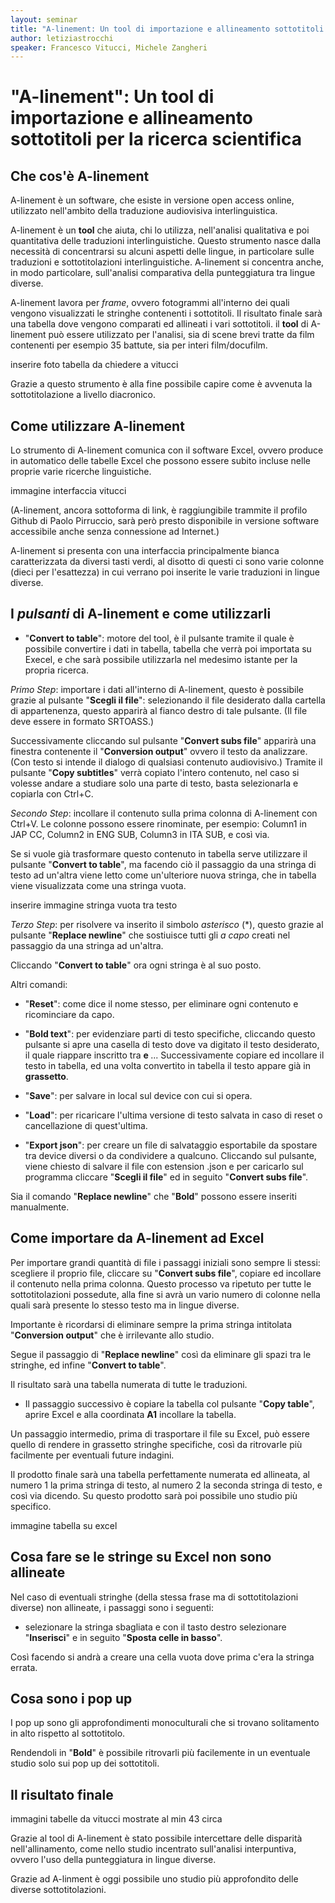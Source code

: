 ```yaml
---
layout: seminar
title: "A-linement: Un tool di importazione e allineamento sottotitoli per la ricerca scietifica"
author: letiziastrocchi
speaker: Francesco Vitucci, Michele Zangheri 
---
```


# "A-linement": Un tool di importazione e allineamento sottotitoli per la ricerca scientifica

## Che cos'è A-linement

A-linement è un software, che esiste in versione open access online, utilizzato nell'ambito della traduzione audiovisiva interlinguistica.

A-linement è un **tool** che aiuta, chi lo utilizza, nell'analisi qualitativa e poi quantitativa delle traduzioni interlinguistiche. Questo strumento nasce dalla necessità di concentrarsi su alcuni aspetti delle lingue, in particolare sulle traduzioni e sottotitolazioni interlinguistiche. A-linement si concentra anche, in modo particolare, sull'analisi comparativa della punteggiatura tra lingue diverse.

A-linement lavora per *frame*, ovvero fotogrammi all'interno dei quali vengono visualizzati le stringhe contenenti i sottotitoli. Il risultato finale sarà una tabella dove vengono comparati ed allineati i vari sottotitoli. il **tool** di A-linement può essere  utilizzato per l'analisi, sia di scene brevi tratte da film contenenti per esempio 35 battute, sia per interi film/docufilm. 

inserire foto tabella da chiedere a vitucci

Grazie a questo strumento è alla fine possibile capire come è avvenuta la sottotitolazione a livello diacronico. 

## Come utilizzare A-linement

Lo strumento di A-linement comunica con il software Excel, ovvero produce in automatico delle tabelle Excel che possono essere subito incluse nelle proprie varie ricerche linguistiche. 

immagine interfaccia vitucci

(A-linement, ancora sottoforma di link, è raggiungibile trammite il profilo Github di Paolo Pirruccio, sarà però presto disponibile in versione software accessibile anche senza connessione ad Internet.)

A-linement si presenta con una interfaccia principalmente bianca caratterizzata da diversi tasti verdi, al disotto di questi ci sono varie colonne (dieci per l'esattezza) in cui verrano poi inserite le varie traduzioni in lingue diverse.

## I *pulsanti* di A-linement e come utilizzarli

- "**Convert to table**": motore del tool, è il pulsante tramite il quale è possibile convertire i dati in tabella, tabella che verrà poi importata su Execel, e che sarà possibile utilizzarla nel medesimo istante per la propria ricerca.

*Primo Step*:
importare i dati all'interno di A-linement, questo è possibile grazie al pulsante "**Scegli il file**": selezionando il file desiderato dalla cartella di appartenenza, questo apparirà al fianco destro di tale pulsante. (Il file deve essere in formato SRTOASS.)

  Successivamente cliccando sul pulsante "**Convert subs file**" apparirà una finestra contenente il "**Conversion output**" ovvero il testo da analizzare. (Con testo si intende il dialogo di qualsiasi contenuto audiovisivo.) Tramite il pulsante "**Copy subtitles**" verrà copiato l'intero contenuto, nel caso si volesse andare a studiare solo una parte di testo, basta selezionarla e copiarla con Ctrl+C. 

*Secondo Step*: 
incollare il contenuto sulla prima colonna di A-linement con Ctrl+V. Le colonne possono essere rinominate, per esempio: Column1 in JAP CC, Column2 in ENG SUB, Column3 in ITA SUB, e così via. 

  Se si vuole già trasformare questo contenuto in tabella serve utilizzare il pulsante "**Convert to table**", ma facendo ciò il passaggio da una stringa di testo ad un'altra viene letto come un'ulteriore nuova stringa, che in tabella viene visualizzata come una stringa vuota. 

inserire immagine stringa vuota tra testo 

*Terzo Step*: per risolvere va inserito il simbolo *asterisco* (*), questo grazie al pulsante "**Replace newline**" che sostiuisce tutti gli *a capo* creati nel passaggio da una stringa ad un'altra. 

Cliccando "**Convert to table**" ora ogni stringa è al suo posto. 

Altri comandi:

- "**Reset**": come dice il nome stesso, per eliminare ogni contenuto e ricominciare da capo. 

- "**Bold text**": per evidenziare parti di testo specifiche, cliccando questo pulsante si apre una casella di testo dove va digitato il testo desiderato, il quale riappare inscritto tra <b> e </b> ... Successivamente copiare ed incollare il testo in tabella, ed una volta convertito in tabella il testo appare già in **grassetto**. 

- "**Save**": per salvare in local sul device con cui si opera. 

- "**Load**": per ricaricare l'ultima versione di testo salvata in caso di reset o cancellazione di quest'ultima. 

- "**Export json**": per creare un file di salvataggio esportabile da spostare tra device diversi o da condividere a qualcuno. Cliccando sul pulsante, viene chiesto di salvare il file con estension .json e per caricarlo sul programma cliccare "**Scegli il file**" ed in seguito "**Convert subs file**". 

Sia il comando "**Replace newline**" che "**Bold**" possono essere inseriti manualmente. 

## Come importare da A-linement ad Excel

Per importare grandi quantità di file i passaggi iniziali sono sempre li stessi: scegliere il proprio file, cliccare su "**Convert subs file**", copiare ed incollare il contenuto nella prima colonna. Questo processo va ripetuto per tutte le sottotitolazioni possedute, alla fine si avrà un vario numero di colonne nella quali sarà presente lo stesso testo ma in lingue diverse.

Importante è ricordarsi di eliminare sempre la prima stringa intitolata "**Conversion output**" che è irrilevante allo studio.

Segue il passaggio di "**Replace newline**" così da eliminare gli spazi tra le stringhe, ed infine "**Convert to table**". 

Il risultato sarà una tabella numerata di tutte le traduzioni. 

- Il passaggio successivo è copiare la tabella col pulsante "**Copy table**", aprire Excel e alla coordinata **A1** incollare la tabella. 

Un passaggio intermedio, prima di trasportare il file su Excel, può essere quello di rendere in grassetto stringhe specifiche, così da ritrovarle più facilmente per eventuali future indagini.

Il prodotto finale sarà una tabella perfettamente numerata ed allineata, al numero 1 la prima stringa di testo, al numero 2 la seconda stringa di testo, e così via dicendo. Su questo prodotto sarà poi possibile uno studio più specifico. 

immagine tabella su excel

## Cosa fare se le stringe su Excel non sono allineate 

Nel caso di eventuali stringhe (della stessa frase ma di sottotitolazioni diverse) non allineate, i passaggi sono i seguenti: 

- selezionare la stringa sbagliata e con il tasto destro selezionare "**Inserisci**" e in seguito "**Sposta celle in basso**". 

Così facendo si andrà a creare una cella vuota dove prima c'era la stringa errata. 

## Cosa sono i pop up 

I pop up sono gli approfondimenti monoculturali che si trovano solitamento in alto rispetto al sottotitolo. 

Rendendoli in "**Bold**" è possibile ritrovarli più facilemente in un eventuale studio solo sui pop up dei sottotitoli. 

## Il risultato finale

immagini tabelle da vitucci mostrate al min 43 circa

Grazie al tool di A-linement è stato possibile intercettare delle disparità nell'allinamento, come nello studio incentrato sull'analisi interpuntiva, ovvero l'uso della punteggiatura in lingue diverse. 

Grazie ad A-linment è oggi possibile uno studio più approfondito delle diverse sottotitolazioni. 